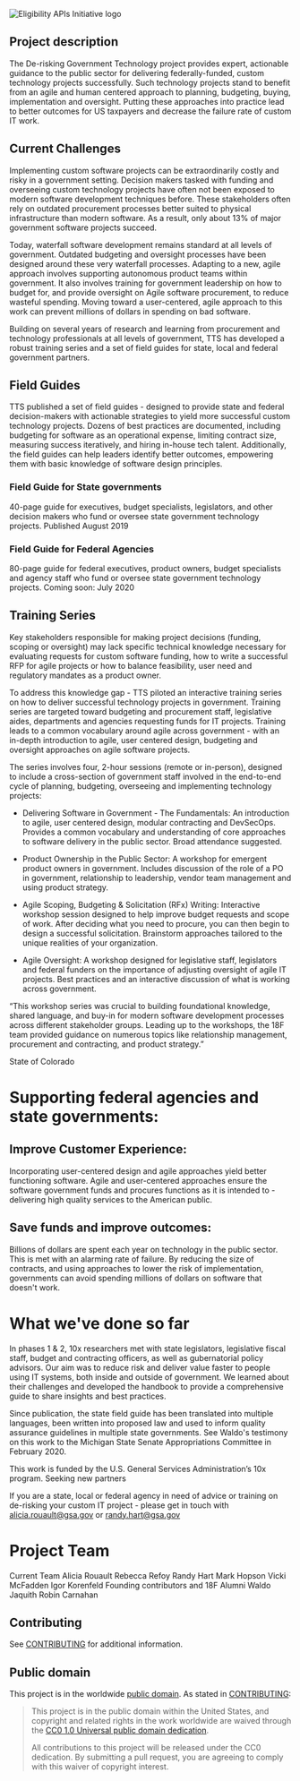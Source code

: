 ![Eligibility APIs Initiative logo](assets/Eligibility-APIs-Initiative-logo-long.png)

## Project description
The De-risking Government Technology project provides expert, actionable guidance to the public sector for delivering federally-funded, custom technology projects successfully. Such technology projects stand to benefit from an agile and human centered approach to planning, budgeting, buying, implementation and oversight. Putting these approaches into practice lead to better outcomes for US taxpayers and decrease the failure rate of custom IT work.
 
## Current Challenges 
Implementing custom software projects can be extraordinarily costly and risky in a government setting. Decision makers tasked with funding and overseeing custom technology projects have often not been exposed to modern software development techniques before. These stakeholders often rely on outdated procurement processes better suited to physical infrastructure than modern software. As a result, only about 13% of major government software projects succeed.
 
Today, waterfall software development remains standard at all levels of government. Outdated budgeting and oversight processes have been designed around these very waterfall processes. Adapting to a new, agile approach involves supporting autonomous product teams within government. It also involves training for government leadership on how to budget for, and provide oversight on Agile software procurement, to reduce wasteful spending. Moving toward a user-centered, agile approach to this work can prevent millions of dollars in spending on bad software.
 
Building on several years of research and learning from procurement and technology professionals at all levels of government, TTS has developed a robust training series and a set of field guides for state, local and federal government partners.

## Field Guides 
TTS published a set of field guides - designed to provide state and federal decision-makers with actionable strategies to yield more successful custom technology projects. Dozens of best practices are documented, including budgeting for software as an operational expense, limiting contract size, measuring success iteratively, and hiring in-house tech talent. Additionally, the field guides can help leaders identify better outcomes, empowering them with basic knowledge of software design principles.
 
### Field Guide for State governments 
40-page guide for executives, budget specialists, legislators, and other decision makers who fund or oversee state government technology projects.
Published August 2019
 
### Field Guide for Federal Agencies 
80-page guide for federal executives, product owners, budget specialists and agency staff who fund or oversee state government technology projects.
Coming soon: July 2020 

## Training Series
Key stakeholders responsible for making project decisions (funding, scoping or oversight) may lack specific technical knowledge necessary for evaluating requests for custom software funding, how to write a successful RFP for agile projects or how to balance feasibility, user need and regulatory mandates as a product owner.

To address this knowledge gap - TTS piloted an interactive training series on how to deliver successful technology projects in government. Training series are targeted toward budgeting and procurement staff, legislative aides, departments and agencies requesting funds for IT projects. Training leads to a common vocabulary around agile across government - with an in-depth introduction to agile, user centered design, budgeting and oversight approaches on agile software projects. 
 
The series involves four, 2-hour sessions (remote or in-person), designed to include a cross-section of government staff involved in the end-to-end cycle of planning, budgeting, overseeing and implementing technology projects:
 
- Delivering Software in Government - The Fundamentals: An introduction to agile, user centered design, modular contracting and DevSecOps. Provides a common vocabulary and understanding of core approaches to software delivery in the public sector. Broad attendance suggested.

- Product Ownership in the Public Sector: A workshop for emergent product owners in government. Includes discussion of the role of a PO in government, relationship to leadership, vendor team management and using product strategy.

- Agile Scoping, Budgeting & Solicitation (RFx) Writing: Interactive workshop session designed to help improve budget requests and scope of work. After deciding what you need to procure, you can then begin to design a successful solicitation. Brainstorm approaches tailored to the unique realities of your organization.

- Agile Oversight: A workshop designed for legislative staff, legislators and federal funders on the importance of adjusting oversight of agile IT projects. Best practices and an interactive discussion of what is working across government.
 
“This workshop series was crucial to building foundational knowledge, shared language, and buy-in for modern software development processes across different stakeholder groups. Leading up to the workshops, the 18F team provided guidance on numerous topics like relationship management, procurement and contracting, and product strategy.”

State of Colorado 
 
# Supporting federal agencies and state governments:

## Improve Customer Experience: 
Incorporating user-centered design and agile approaches yield better functioning software. Agile and user-centered approaches ensure the software government funds and procures functions as it is intended to - delivering high quality services to the American public.
 
## Save funds and improve outcomes: 
Billions of dollars are spent each year on technology in the public sector. This is met with an alarming rate of failure. By reducing the size of contracts, and using approaches to lower the risk of implementation, governments can avoid spending millions of dollars on software that doesn't work.

# What we've done so far
In phases 1 & 2, 10x researchers met with state legislators, legislative fiscal staff, budget and contracting officers, as well as gubernatorial policy advisors. Our aim was to reduce risk and deliver value faster to people using IT systems, both inside and outside of government. We learned about their challenges and developed the handbook to provide a comprehensive guide to share insights and best practices.
 
Since publication, the state field guide has been translated into multiple languages, been written into proposed law and used to inform quality assurance guidelines in multiple state governments. See Waldo's testimony on this work to the Michigan State Senate Appropriations Committee in February 2020.

This work is funded by the U.S. General Services Administration’s 10x program.
Seeking new partners

If you are a state, local or federal agency in need of advice or training on de-risking your custom IT project - please get in touch with alicia.rouault@gsa.gov or randy.hart@gsa.gov 
 
# Project Team

Current Team 
Alicia Rouault
Rebecca Refoy
Randy Hart
Mark Hopson
Vicki McFadden 
Igor Korenfeld 
Founding contributors and 18F Alumni 
Waldo Jaquith
Robin Carnahan


## Contributing

See [CONTRIBUTING](CONTRIBUTING.md) for additional information.

## Public domain

This project is in the worldwide [public domain](LICENSE.md). As stated in [CONTRIBUTING](CONTRIBUTING.md):

> This project is in the public domain within the United States, and copyright
> and related rights in the work worldwide are waived through the [CC0 1.0
> Universal public domain dedication](https://creativecommons.org/publicdomain/zero/1.0/).
>
> All contributions to this project will be released under the CC0 dedication.
> By submitting a pull request, you are agreeing to comply with this waiver of
> copyright interest.
